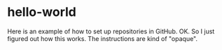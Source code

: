 # hello-world
Here is an example of how to set up repositories in GitHub.
OK. So I just figured out how this works. The instructions are kind of "opaque".
